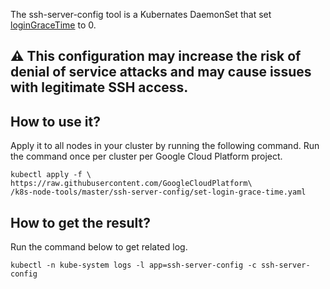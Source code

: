 The ssh-server-config tool is a Kubernates DaemonSet that set [loginGraceTime](https://man.openbsd.org/sshd#g) to 0.

## :warning: This configuration may increase the risk of denial of service attacks and may cause issues with legitimate SSH access.

## How to use it?
Apply it to all nodes in your cluster by running the
following command. Run the command once per cluster per
Google Cloud Platform project.
```
kubectl apply -f \
https://raw.githubusercontent.com/GoogleCloudPlatform\
/k8s-node-tools/master/ssh-server-config/set-login-grace-time.yaml
```

## How to get the result?
Run the command below to get related log.
```
kubectl -n kube-system logs -l app=ssh-server-config -c ssh-server-config
```
